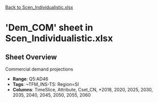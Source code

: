 [Back to Scen_Individualistic.xlsx](README.md)

# 'Dem_COM' sheet in Scen_Individualistic.xlsx

## Sheet Overview

Commercial demand projections

- **Range**: Q5:AD46
- **Tags**: ~TFM_INS-TS: Region=SI
- **Columns**: TimeSlice, Attribute, Cset_CN, *2018, 2020, 2025, 2030, 2035, 2040, 2045, 2050, 2055, 2060


